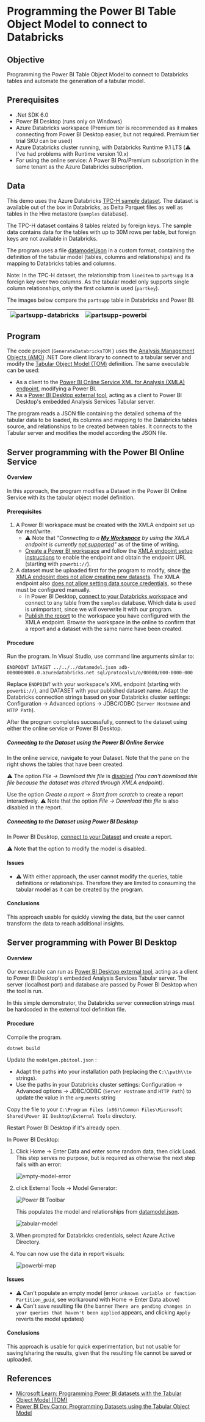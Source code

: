# Programming the Power BI Table Object Model to connect to Databricks
## Objective

Programming the Power BI Table Object Model to connect to Databricks tables and automate the generation of a tabular model.

## Prerequisites

- .Net SDK 6.0
- Power BI Desktop (runs only on Windows)
- Azure Databricks workspace (Premium tier is recommended as it makes connecting from Power BI Desktop easier, but not required. Premium tier trial SKU can be used)
- Azure Databricks cluster running, with Databricks Runtime 9.1 LTS (⚠️ I've had problems with Runtime version 10.x)
- For using the online service: A Power BI Pro/Premium subscription in the same tenant as the Azure Databricks subscription.

## Data

This demo uses the Azure Databricks [TPC-H sample dataset](https://learn.microsoft.com/azure/databricks/dbfs/databricks-datasets). The dataset is available out of the box in Databricks, as Delta Parquet files as well as tables in the Hive metastore (`samples` database).

The TPC-H dataset contains 8 tables related by foreign keys. The sample data contains data for the tables with up to 30M rows per table, but foreign keys are not available in Databricks.

The program uses a file [datamodel.json](GenerateDatabricksTOM/datamodel.json) in a custom format, containing the definition of the tabular model (tables, columns and relationships) and its mapping to Databricks tables and columns.

Note: In the TPC-H dataset, the relationship from `lineitem` to `partsupp` is a foreign key over two columns. As the tabular model only supports single column relationships, only the first column is used (`partkey`).

The images below compare the `partsupp` table in Databricks and Power BI:

| ![partsupp-databricks](docs/partsupp-databricks.png) | ![partsupp-powerbi](docs/partsupp-powerbi.png) |
| ---------------------------------------------------- | ---------------------------------------------- |

## Program

The code project (`GenerateDatabricksTOM` ) uses the [Analysis Management Objects (AMO)](https://learn.microsoft.com/en-us/analysis-services/amo/amo-concepts-and-object-model) .NET Core client library to connect to a tabular server and modify the [Tabular Object Model (TOM)](https://learn.microsoft.com/en-us/analysis-services/tom/introduction-to-the-tabular-object-model-tom-in-analysis-services-amo) definition. The same executable can be used:

- As a client to the [Power BI Online Service XML for Analysis (XMLA)  endpoint](https://learn.microsoft.com/en-gb/power-bi/enterprise/service-premium-connect-tools), modifying a Power BI.
- As a [Power BI Desktop external tool](https://learn.microsoft.com/en-us/power-bi/transform-model/desktop-external-tools-register), acting as a client to Power BI Desktop's embedded Analysis Services Tabular server.

The program reads a JSON file containing the detailed schema of the tabular data to be loaded, its columns and mapping to the Databricks tables source, and relationships to be created between tables. It connects to the Tabular server and modifies the model according the JSON file.

## Server programming with the Power BI Online Service

#### Overview

In this approach, the program modifies a Dataset in the Power BI Online Service with its the tabular object model definition.

#### Prerequisites

1. A Power BI workspace must be created with the XMLA endpoint set up for read/write.
   - ⚠️ Note that *"Connecting to a [**My Workspace**](https://learn.microsoft.com/en-us/power-bi/consumer/end-user-workspaces#types-of-workspaces) by using the XMLA endpoint is currently [not supported](https://learn.microsoft.com/en-us/power-bi/enterprise/service-premium-connect-tools#connecting-to-a-premium-workspace)"* as of the time of writing.
   - [Create a Power BI workspace](https://learn.microsoft.com/en-us/power-bi/collaborate-share/service-create-the-new-workspaces) and follow the [XMLA endpoint setup instructions](https://learn.microsoft.com/en-us/power-bi/enterprise/service-premium-connect-tools#enable-xmla-read-write) to enable the endpoint and obtain the endpoint URL (starting with `powerbi://`).
2. A dataset must be uploaded first for the program to modify, since [the XMLA endpoint does not allow creating new datasets](https://community.powerbi.com/t5/Service/Can-I-create-Dataset-using-XMLA-Endpoint/m-p/2310786/highlight/true#M150535). The XMLA endpoint also [does not allow setting data source credentials](https://learn.microsoft.com/en-us/power-bi/enterprise/service-premium-connect-tools#setting-data-source-credentials), so these must be configured manually.
   - In Power BI Desktop, [connect to your Databricks workspace](https://learn.microsoft.com/en-us/azure/databricks/partners/bi/power-bi) and connect to any table from the `samples` database. Which data is used is unimportant, since we will overwrite it with our program.
   - [Publish the report](https://learn.microsoft.com/en-us/power-bi/create-reports/desktop-upload-desktop-files) to the workspace you have configured with the XMLA endpoint. Browse the workspace in the online to confirm that a report and a dataset with the same name have been created.

#### Procedure

Run the program. In Visual Studio, use command line arguments similar to:

```
ENDPOINT DATASET ../../../datamodel.json adb-0000000000.0.azuredatabricks.net sql/protocolv1/o/00000/000-0000-000
```

Replace `ENDPOINT` with your workspace's XML endpoint (starting with `powerbi://`), and DATASET with your published dataset name. Adapt the Databricks connection strings based on your Databricks cluster settings: Configuration → Advanced options → JDBC/ODBC (`Server Hostname` and `HTTP Path`).

After the program completes successfully, connect to the dataset using either the online service or Power BI Desktop.

##### Connecting to the Dataset using the Power BI Online Service

In the online service, navigate to your Dataset. Note that the pane on the right shows the tables that have been created.

⚠️ The option *File → Download this file* is [disabled](https://learn.microsoft.com/en-us/power-bi/create-reports/service-export-to-pbix#limitations-when-downloading-a-dataset-pbix-file) *(You can't download this file because the dataset was altered through XMLA endpoint)*.

Use the option  *Create a report → Start from scratch* to create a report interactively.  ⚠️ Note that the option *File → Download this file* is also disabled in the report.

##### Connecting to the Dataset using Power BI Desktop

In Power BI Desktop, [connect to your Dataset](https://learn.microsoft.com/en-us/power-bi/connect-data/desktop-report-lifecycle-datasets) and create a report.

⚠️ Note that the option to modify the model is disabled.

#### Issues

- ⚠️ With either approach, the user cannot modify the queries, table definitions or relationships. Therefore they are limited to consuming the tabular model as it can be created by the program.

#### Conclusions

This approach usable for quickly viewing the data, but the user cannot transform the data to reach additional insights. 

## Server programming with Power BI Desktop

#### Overview

Our executable can run as [Power BI Desktop external tool](https://learn.microsoft.com/en-us/power-bi/transform-model/desktop-external-tools-register), acting as a client to Power BI Desktop's embedded Analysis Services Tabular server. The server (localhost port) and database are passed by Power BI Desktop when the tool is run.

In this simple demonstrator, the Databricks server connection strings must be hardcoded in the external tool definition file.

#### Procedure

Compile the program.

```
dotnet build
```

Update the  `modelgen.pbitool.json` :

- Adapt the paths into your installation path (replacing the `C:\\path\\to` strings).
- Use the paths in your Databricks cluster settings: Configuration → Advanced options → JDBC/ODBC (`Server Hostname` and `HTTP Path`) to update the value in the `arguments` string

Copy the file to your `C:\Program Files (x86)\Common Files\Microsoft Shared\Power BI Desktop\External Tools` directory.

Restart Power BI Desktop if it's already open.

In Power BI Desktop:

1. Click Home → Enter Data and enter some random data, then click Load. This step serves no purpose, but is required as otherwise the next step fails with an error:

   ![empty-model-error](docs/empty-model-error.png)

2. click External Tools → Model Generator:

   ![Power BI Toolbar](docs/powerbi-toolbar.png)

   This populates the model and relationships from [datamodel.json](GenerateDatabricksTOM/datamodel.json).

   ![tabular-model](docs/tabular-model.png)

3. When prompted for Databricks credentials, select Azure Active Directory.

4. You can now use the data in report visuals:

   ![powerbi-map](docs/powerbi-map.png)

#### Issues

- ⚠️ Can't populate an empty model (error `unknown variable or function Partition_`*`guid`*, see workaround with Home → Enter Data above)
- ⚠️ Can't save resulting file (the banner `There are pending changes in your queries that haven't been applied` appears, and clicking `Apply` reverts the model updates)

#### Conclusions

This approach is usable for quick experimentation, but not usable for saving/sharing the results, given that the resulting file cannot be saved or uploaded.

## References

- [Microsoft Learn: Programming Power BI datasets with the Tabular Object Model (TOM)](https://learn.microsoft.com/analysis-services/tom/tom-pbi-datasets)
- [Power BI Dev Camp: Programming Datasets using the Tabular Object Model](https://powerbidevcamp.powerappsportals.com/sessions/session04/)
